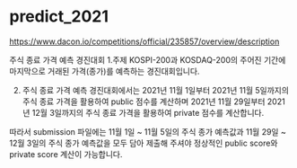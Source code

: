 # predict_2021

https://www.dacon.io/competitions/official/235857/overview/description

주식 종료 가격 예측 경진대회
1.주제
KOSPI-200과 KOSDAQ-200의 주어진 기간에 마지막으로 거래된 가격(종가)를 예측하는 경진대회입니다.

2. 주식 종료 가격 예측 경진대회에서는
2021년 11월 1일부터 2021년 11월 5일까지의 주식 종료 가격을 활용하여 public 점수를 계산하며
2021년 11월 29일부터 2021년 12월 3일까지의 주식 종료 가격을 활용하여 private 점수를 계산합니다.

따라서 submission 파일에는 11월 1일 ~ 11월 5일의 주식 종가 예측값과 11월 29일 ~ 12월 3일의 주식 종가 예측값을 모두 담아 제출해 주셔야
정상적인 public score와 private score 계산이 가능합니다.